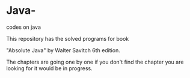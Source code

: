# Java-
codes on java 

This repository has the solved programs for book

"Absolute Java" by Walter Savitch 6th edition.

The chapters are going one by one if you don't find the chapter you are looking for it would be in progress.
